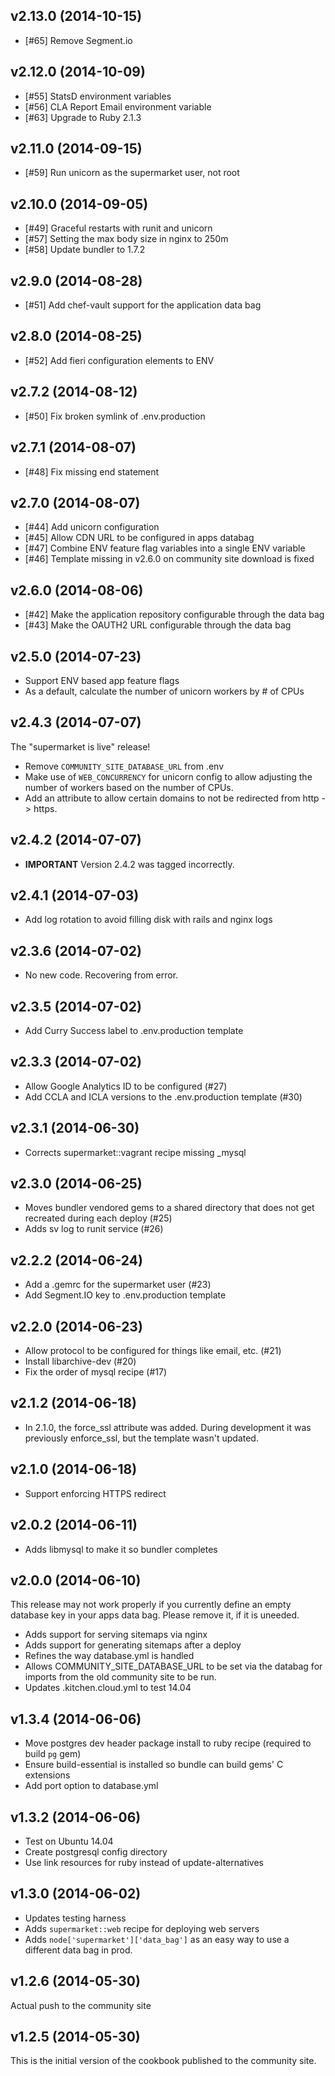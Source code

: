 v2.13.0 (2014-10-15)
-------------------
- [#65] Remove Segment.io

v2.12.0 (2014-10-09)
-------------------
- [#55] StatsD environment variables
- [#56] CLA Report Email environment variable
- [#63] Upgrade to Ruby 2.1.3

v2.11.0 (2014-09-15)
-------------------
- [#59] Run unicorn as the supermarket user, not root

v2.10.0 (2014-09-05)
-------------------
- [#49] Graceful restarts with runit and unicorn
- [#57] Setting the max body size in nginx to 250m
- [#58] Update bundler to 1.7.2

v2.9.0 (2014-08-28)
-------------------
- [#51] Add chef-vault support for the application data bag

v2.8.0 (2014-08-25)
-------------------
- [#52] Add fieri configuration elements to ENV

v2.7.2 (2014-08-12)
-------------------
- [#50] Fix broken symlink of .env.production

v2.7.1 (2014-08-07)
-------------------
- [#48] Fix missing end statement

v2.7.0 (2014-08-07)
-------------------
- [#44] Add unicorn configuration
- [#45] Allow CDN URL to be configured in apps databag
- [#47] Combine ENV feature flag variables into a single ENV variable
- [#46] Template missing in v2.6.0 on community site download is fixed

v2.6.0 (2014-08-06)
-------------------
- [#42] Make the application repository configurable through the data bag
- [#43] Make the OAUTH2 URL configurable through the data bag

v2.5.0 (2014-07-23)
-------------------

- Support ENV based app feature flags
- As a default, calculate the number of unicorn workers by # of CPUs

v2.4.3 (2014-07-07)
-------------------

The "supermarket is live" release!

- Remove `COMMUNITY_SITE_DATABASE_URL` from .env
- Make use of `WEB_CONCURRENCY` for unicorn config to allow adjusting
  the number of workers based on the number of CPUs.
- Add an attribute to allow certain domains to not be redirected from
  http -> https.

v2.4.2 (2014-07-07)
-------------------

- **IMPORTANT** Version 2.4.2 was tagged incorrectly.

v2.4.1 (2014-07-03)
-------------------

- Add log rotation to avoid filling disk with rails and nginx logs


v2.3.6 (2014-07-02)
-------------------

- No new code. Recovering from error.


v2.3.5 (2014-07-02)
-------------------

- Add Curry Success label to .env.production template


v2.3.3 (2014-07-02)
-------------------

- Allow Google Analytics ID to be configured (#27)
- Add CCLA and ICLA versions to the .env.production template (#30)


v2.3.1 (2014-06-30)
-------------------

- Corrects supermarket::vagrant recipe missing _mysql


v2.3.0 (2014-06-25)
-------------------

- Moves bundler vendored gems to a shared directory that does not get recreated during each deploy (#25)
- Adds sv log to runit service (#26)


v2.2.2 (2014-06-24)
-------------------

- Add a .gemrc for the supermarket user (#23)
- Add Segment.IO key to .env.production template


v2.2.0 (2014-06-23)
-------------------

* Allow protocol to be configured for things like email, etc. (#21)
* Install libarchive-dev (#20)
* Fix the order of mysql recipe (#17)


v2.1.2 (2014-06-18)
-------------------

* In 2.1.0, the force_ssl attribute was added. During development it
  was previously enforce_ssl, but the template wasn't updated.


v2.1.0 (2014-06-18)
-------------------

* Support enforcing HTTPS redirect


v2.0.2 (2014-06-11)
-------------------

* Adds libmysql to make it so bundler completes


v2.0.0 (2014-06-10)
-------------------

This release may not work properly if you currently define an empty database key in your apps data bag. Please remove it, if it is uneeded.

* Adds support for serving sitemaps via nginx
* Adds support for generating sitemaps after a deploy
* Refines the way database.yml is handled
* Allows COMMUNITY_SITE_DATABASE_URL to be set via the databag for imports from the old community site to be run.
* Updates .kitchen.cloud.yml to test 14.04


v1.3.4 (2014-06-06)
-------------------

- Move postgres dev header package install to ruby recipe (required to build `pg` gem)
- Ensure build-essential is installed so bundle can build gems' C extensions
- Add port option to database.yml


v1.3.2 (2014-06-06)
-------------------

- Test on Ubuntu 14.04
- Create postgresql config directory
- Use link resources for ruby instead of update-alternatives


v1.3.0 (2014-06-02)
-------------------

- Updates testing harness
- Adds `supermarket::web` recipe for deploying web servers
- Adds `node['supermarket']['data_bag']` as an easy way to use a different data bag in prod.


v1.2.6 (2014-05-30)
-------------------

Actual push to the community site


v1.2.5 (2014-05-30)
-------------------

This is the initial version of the cookbook published to the community site.
